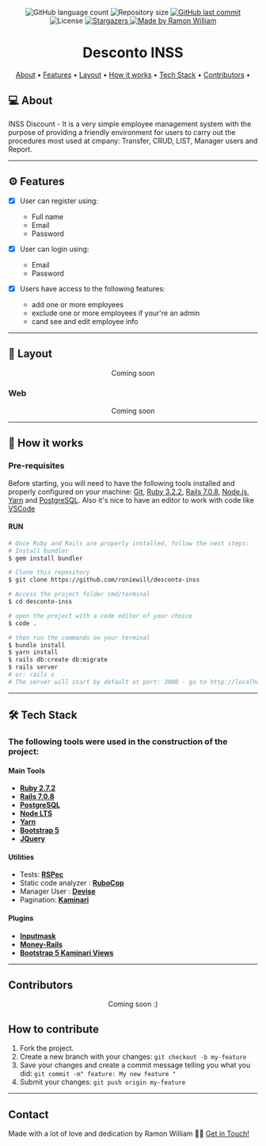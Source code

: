 
<p align="center">
  <img alt="GitHub language count" src="https://img.shields.io/github/languages/count/roniewill/desconto-inss?style=flat-square&logo=appveyor">

  <img alt="Repository size" src="https://img.shields.io/github/repo-size/roniewill/desconto-inss?style=flat-square&logo=appveyor">
  
  <a href="https://github.com/roniewill/desconto-inss/commits/main">
    <img alt="GitHub last commit" src="https://img.shields.io/github/last-commit/roniewill/desconto-inss?style=flat-square&logo=appveyor">
  </a>
    
  <img alt="License" src="https://img.shields.io/badge/license-MIT-brightgreen?style=flat-square&logo=appveyor">
  
  <a href="https://github.com/roniewill/desconto-inss">
    <img alt="Stargazers" src="https://img.shields.io/github/stars/roniewill/desconto-inss?style=flat-square&logo=appveyor">
  </a>

  <a href="https://www.linkedin.com/in/ramonwilliam/">
    <img alt="Made by Ramon William" src="https://img.shields.io/badge/Made%20by-Ramon%20William-blue?style=flat-square&logo=appveyor">
  </a>
</p>


<h1 align="center"> Desconto INSS </h1>

<p align="center">
 <a href="#-about">About</a> •
 <a href="#-features">Features</a> •
 <a href="#-layout">Layout</a> • 
 <a href="#-how-it-works">How it works</a> • 
 <a href="#-tech-stack">Tech Stack</a> • 
 <a href="#contributors">Contributors</a> •
</p>


## 💻 About

INSS Discount - It is a very simple employee management system with the purpose of providing a friendly environment for users to carry out the procedures most used at cmpany: Transfer, CRUD, LIST, Manager users and Report.

---


## ⚙️ Features

- [x] User can register using: 
  - Full name 
  - Email 
  - Password 

- [x] User can login using: 
  - Email 
  - Password 
  
- [x] Users have access to the following features: 
  - add one or more employees
  - exclude one or more employees if your're an admin
  - cand see and edit employee info

---


## 🎨 Layout

<p align="center">Coming soon</p>

### Web

<p align="center">Coming soon</p>

---


## 🚀 How it works

### Pre-requisites

Before starting, you will need to have the following tools installed and properly configured on your machine:
[Git](https://git-scm.com), [Ruby 3.2.2](https://www.ruby-lang.org/), [Rails 7.0.8](https://rubyonrails.org/), [Node.js](https://nodejs.org/en/), [Yarn](https://yarnpkg.com/) and [PostgreSQL](https://www.postgresql.org/). 
Also it's nice to have an editor to work with code like [VSCode](https://code.visualstudio.com/)

#### RUN

```bash
# Once Ruby and Rails are properly installed, follow the next steps:
# Install bundler
$ gem install bundler

# Clone this repository
$ git clone https://github.com/roniewill/desconto-inss

# Access the project folder cmd/terminal
$ cd desconto-inss

# open the project with a code editor of your choice
$ code .

# then run the commands on your terminal
$ bundle install
$ yarn install
$ rails db:create db:migrate
$ rails server 
# or: rails s
# The server will start by default at port: 3000 - go to http://localhost:3000

```

---


## 🛠 Tech Stack

### The following tools were used in the construction of the project:

#### **Main Tools**

-   **[Ruby 2.7.2](https://www.ruby-lang.org/en/downloads/)**
-   **[Rails 7.0.8](https://github.com/rails/rails/tree/7-0-stable)**
-   **[PostgreSQL](https://www.postgresql.org/)**
-   **[Node LTS](https://nodejs.org/en/)**
-   **[Yarn](https://yarnpkg.com/)**
-   **[Bootstrap 5](https://getbootstrap.com/docs/5.0/getting-started/download/)**
-   **[JQuery](https://bityl.co/M72o)**


#### **Utilities**

-   Tests:  **[RSPec](https://rspec.info/)**
-   Static code analyzer :  **[RuboCop](https://github.com/rubocop/rubocop)**
-   Manager User :  **[Devise](https://github.com/heartcombo/devise)**
-   Pagination: **[Kaminari](https://github.com/kaminari/kaminari)**

#### **Plugins**

- **[Inputmask](https://github.com/RobinHerbots/Inputmask)**
- **[Money-Rails](https://github.com/RubyMoney/money-rails/)**
- **[Bootstrap 5 Kaminari Views](https://github.com/felipecalvo/bootstrap5-kaminari-views)**

---


## Contributors

<p align="center">Coming soon :)</p>

## How to contribute

1. Fork the project.
2. Create a new branch with your changes: `git checkout -b my-feature`
3. Save your changes and create a commit message telling you what you did: `git commit -m" feature: My new feature "`
4. Submit your changes: `git push origin my-feature`

---


## Contact

Made with a lot of love and dedication by Ramon William 👋🏽 [Get in Touch!](Https://www.linkedin.com/in/ramonwilliam/)